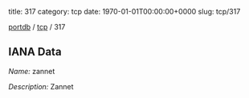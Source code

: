 title: 317
category: tcp
date: 1970-01-01T00:00:00+0000
slug: tcp/317

[portdb](/) / [tcp](/category/tcp.html) / 317


## IANA Data

_Name:_ zannet

_Description:_ Zannet

